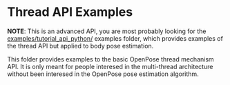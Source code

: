 # Thread API Examples
**NOTE**: This is an advanced API, you are most probably looking for the [examples/tutorial_api_python/](../tutorial_api_python/) examples folder, which provides examples of the thread API but applied to body pose estimation.

This folder provides examples to the basic OpenPose thread mechanism API. It is only meant for people interesed in the multi-thread architecture without been interesed in the OpenPose pose estimation algorithm.
